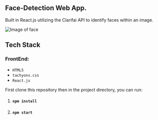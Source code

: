 ## Face-Detection Web App.

Built in React.js utilizing the Clarifai API to identify faces within an image.

![Image of face](https://github.com/iJustWantToBeMe/Face-Detection/blob/main/example/example_face.png)

## Tech Stack

  ### FrontEnd:
  * `HTML5`
  * `tachyons.css`
  * `React.js`
  
First clone this repository then in the project directory, you can run:
1. #### `npm install`
2. #### `npm start`
